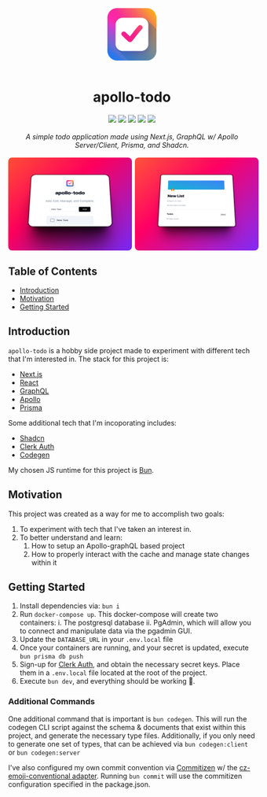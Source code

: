 <div align="center">
    <img src="./public/logo.png" width="100" style="margin-bottom: 15px" />
    <h1 style="text-align: center; ">
    apollo-todo
</h1>
</div>

<div align="center">
    <img src="https://img.shields.io/badge/Apollo%20GraphQL-311C87.svg?style=for-the-badge&logo=Apollo-GraphQL&logoColor=white" width="125" />
    <img src="https://img.shields.io/badge/React-20232A?style=for-the-badge&logo=react&logoColor=61DAFB" width="70"/>
    <img src="https://img.shields.io/badge/-GraphQL-E10098?style=for-the-badge&logo=graphql&logoColor=white" width="75" />
    <img src="https://img.shields.io/badge/shadcn/ui-000000.svg?style=for-the-badge&logo=shadcn/ui&logoColor=white" width="95" />
    <img src="https://img.shields.io/badge/Prisma-3982CE?style=for-the-badge&logo=Prisma&logoColor=white" width="70"/>
</div>

<br />

<div align="center">
    <i>
        A simple todo application made using Next.js, GraphQL w/ Apollo Server/Client, Prisma, and Shadcn.
    </i>
</div>

<br />

<div style="display: flex; flex-direction: row; grid-gap: 6px;"> 
    <img src="public/image.png" style="border-radius: 8px" width="50%" />
    <img src="public/image-1.png" style="border-radius: 8px" width="50%" />
</div>

## Table of Contents

- [Introduction](#introduction)
- [Motivation](#motivation)
- [Getting Started](#getting-started)

## Introduction

`apollo-todo` is a hobby side project made to experiment with different tech that I'm interested in. The stack for this project is:

- [Next.js](https://nextjs.org/)
- [React](https://react.dev/)
- [GraphQL](https://graphql.org/)
- [Apollo](https://www.apollographql.com/)
- [Prisma](https://www.prisma.io/)

Some additional tech that I'm incoporating includes:

- [Shadcn](https://ui.shadcn.com/)
- [Clerk Auth](https://clerk.com/)
- [Codegen](https://the-guild.dev/graphql/codegen)

My chosen JS runtime for this project is [Bun](https://bun.sh/).

## Motivation

This project was created as a way for me to accomplish two goals:

1. To experiment with tech that I've taken an interest in.
2. To better understand and learn:
   1. How to setup an Apollo-graphQL based project
   2. How to properly interact with the cache and manage state changes within it

## Getting Started

1. Install dependencies via: `bun i`
2. Run `docker-compose up`. This docker-compose will create two containers:
   i. The postgresql database
   ii. PgAdmin, which will allow you to connect and manipulate data via the pgadmin GUI.
3. Update the `DATABASE_URL` in your `.env.local` file
4. Once your containers are running, and your secret is updated, execute `bun prisma db push`
5. Sign-up for [Clerk Auth](https://clerk.com/), and obtain the necessary secret keys. Place them in a `.env.local` file located at the root of the project.
6. Execute `bun dev`, and everything should be working 🎉.

### Additional Commands

One additional command that is important is `bun codegen`. This will run the codegen CLI script against the schema & documents that exist within this project, and generate the necessary type files. Additionally, if you only need to generate one set of types, that can be achieved via `bun codegen:client` or `bun codegen:server`

I've also configured my own commit convention via [Commitizen](https://github.com/commitizen/cz-cli) w/ the [cz-emoji-conventional adapter](https://github.com/promet99/cz-emoji-conventional). Running `bun commit` will use the commitizen configuration specified in the package.json.
